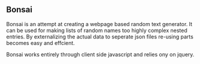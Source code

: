 Bonsai
---

Bonsai is an attempt at creating a webpage based random text generator. It can be used for making lists of random names too highly complex nested entries. By externalizing the actual data to seperate json files re-using parts becomes easy and effcient. 

Bonsai works entirely through client side javascript and relies ony on jquery. 
